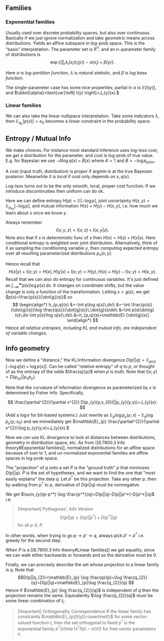 ## Families
### Exponential families
Usually used over discrete probability spaces, but also over continuous. Basically if we just ignore normalization and take geometric means across distributions. Yields an affine subspace in log-prob space. This is the "basis" interpretation. The parameter set is $\mathbb{R}^{n},$ and an $n-$parameter family of distributions is
$$
\exp \left\{ \left(   \sum_{i}\lambda_{i}(x_{i})t_{i}(y) \right) - \alpha(x_{i})+\beta(y)\right\} .
$$

Here $\alpha$ is *log-partition function*, $\lambda$ is *natural statistic*, and $\beta$ is *log base function*.

The single-parameter case has some nice properties; partial in $\alpha$ is $\mathbb{E}[t(y)],$ and $\ddot{\alpha}=\text{var}\left[ t(y) \right]=J_{y}(x).$
### Linear families
We can also take the linear nullspace interpretation. Take some indicators $\lambda,$ then $\mathbb{E}_{q_{x}}[ p(x)]=e_{0}$ becomes a linear constraint in the probability space.
## Entropy / Mutual Info
We make choices. For instance most standard inference uses log-loss cost; we get a distribution for the parameter, and cost is log-prob of true value. E.g. for Bayesian we use $-A \log q(x)+B(x)$ where $A=1$ and $B=-\log p_{prior}.$

A cost (input truth, distribution) is *proper* if argmin is at the true Bayesian posterior. Meanwhile it is *local* if cost only depends on $x,q(x).$

Log-lsos turns out to be the only smooth, local, proper cost function. If we introduce discontinuities then uniform can do ok.

Here we can define entropy $H(p)=\mathbb{E}[-\log p]$, joint uncertainty $H(x,y)=\mathbb{E}_{p_{xy}}[-\log p],$ and mutual information $H(x)+H(y)-H(x,y),$ i.e. how much we learn about $x$ once we know $y$.

Always remember
$$
I(x;y,z)=I(x;z)+I(x;y|z).
$$
Note also that if $s$ is deterministic func of $x$ then $H(x)=H(s)+H(x|s).$ Here conditional entropy is weighted over joint distribution. Alternatively, think of it as sampling the conditioning variable $y$, then computing expected entropy over all resulting parameterized distributions $p_{x}(x;y).$

Hence recall that $$H(x|y)+I(x;y)=H(x),H(y|x)+I(x;y)=H(y), H(x)+H(y)-I(x;y)=H(x,y).$$
Recall that we can also do entropy for continuous variables. It's just defined as $\int_{-\infty}^{\infty}p(x)\log p(x)\,dx.$ It changes on coordinate shifts, but the value change is only a function of the transformation. Letting $x=g(s),$ we get $p(x)=\frac{p(s)}{\dot{g}(s)}$ so 
$$
\begin{align*}
h_{p,q}(x)
&=-\int p\log q(x)\,dx\\
&=-\int \frac{p(s)}{\dot{g}(s)}\log \frac{q(s)}{\dot{g}(s)}\,\dot{g}(s)ds\\
&=\int p(s)\dot{g}(s)\,ds-\int p(s)\log q(s)\,ds\\
&=h_{p,q}(s)+\mathbb{E} [\dot{g}(s)].
\end{align*}
$$
Hence *all relative entropies, including KL and mutual info, are independent of variable changes.*
## Info geometry
Now we define a "distance," the KL/information divergence $D(p||q)=\mathbb{E}_{p(x)}[-\log q(x)+\log p(x)].$ Can be called "relative entropy" of $q$ to $p,$ or thought of as the entropy of the odds $\frac{q}{p}$ when $p$ is truth. Note that $I(x;y)=D(p_{xy}||p_{x}p_{y}).$

Note that the curvature of information divergence as parameterized by $x$ is determined by Fisher info. Specifically,

$$
\frac{\partial^{2}}{\partial x^{2}} D(p_{y}(y;x_{0})||p_{y}(y;x))=J_{y}(x).
$$
(Add a $\log e$ for bit-based systems.) Just rewrite as $\mathbb{E}_{p} \log p_{y}(y;x)- \mathbb{E}_{p} \log p_{y}(y;x_{0})$ and we immediately get $\mathbb{E}_{p} \frac{\partial^{2}}{\partial x^{2}}\log p_{y}(y;x)=J_{y}(x).$

Now we can use KL divergence to look at distances between distributions, geometry in distribution space, etc. As from [[6.7800.3 Info theory#Exponential families]], normalized distributions for an affine space because of sum to 1, and un-normalized exponential families are affine spaces in log-prob space.

The "projection" of $q$ onto a set $P$ is the "ground truth" $p$ that minimizes $D(p||q).$ $P$ is the set of hypotheses, and we want to find the one that "most easily explains" the data $q.$ Let $p^*$ be this projection. Take any other $p,$ then by walking from $p^*$ to $p$, derivative of $D(p||q)$ must be nonnegative.

We get $\sum_{y}(p-p^*) \log \frac{p^*}{q}=D(p||q)-D(p||p^*)-D(p^*||q)$ i.e.

>[!important] Pythagoras', Info Version
>$$
>D(p||q)\geq D(p||p^*)+D(p^*||q)
>$$
>for all $p \in P.$

In other words, when trying to go $p\to p' \to q,$ always pick $p'=p^*$ i.e. greedy for the second step.

When $P$ is a [[6.7800.3 Info theory#Linear families]] we get equality, since we can walk either backwards or forwards and so the derivative must be 0.

Finally, we can precisely describe the set whose projection to a linear family is $q.$ Note that $$D(p||q_{2})=\mathbb{E}_{p} \log \frac{q}{p}+\log \frac{q_{2}}{q}=D(p||q)+\mathbb{E}_{p}\log \frac{q_{2}}{q}.$$
Hence if $\mathbb{E}_{p} \log \frac{q_{2}}{q}$ is independent of $q$ then the projection remains the same. Equivalently $\log \frac{q_{2}}{q}$ must be some linear combination of $t_{i}.$

>[!important] Orthogonality Correspondence
> If the linear family has constraints $\mathbb{E}_{p}[t(y)]=\overline{t}$ for some vector-valued function $t,$ then the set orthogonal to fixed $p^*$ is the exponential family $p^*(y)\exp \left\{ x^{\dagger}t(y)-\alpha(x) \right\}$ for free vector parameters $x.$